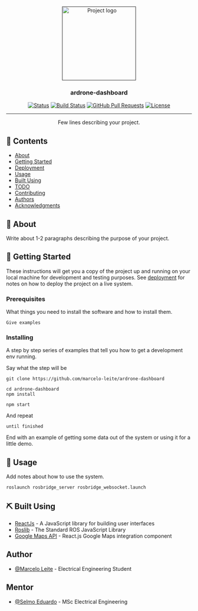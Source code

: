 <p align="center">
  <a href="" rel="noopener">
 <img width=200px height=200px src="https://i.imgur.com/6wj0hh6.jpg" alt="Project logo"></a>
</p>

<h3 align="center">ardrone-dashboard</h3>

<div align="center">

[![Status](https://img.shields.io/badge/status-active-success.svg)]()
[![Build Status](https://app.travis-ci.com/marcelo-leite/ardrone-dashboard.svg?token=MzKzb3TCrpF4775Gq1xV&branch=master)](https://app.travis-ci.com/marcelo-leite/ardrone-dashboard)
[![GitHub Pull Requests](https://img.shields.io/github/issues-pr/kylelobo/The-Documentation-Compendium.svg)](https://github.com/kylelobo/The-Documentation-Compendium/pulls)
[![License](https://img.shields.io/badge/license-MIT-blue.svg)](/LICENSE)

</div>

---

<p align="center"> Few lines describing your project.
    <br> 
</p>

## 📝 Contents

- [About](#about)
- [Getting Started](#getting_started)
- [Deployment](#deployment)
- [Usage](#usage)
- [Built Using](#built_using)
- [TODO](../TODO.md)
- [Contributing](../CONTRIBUTING.md)
- [Authors](#authors)
- [Acknowledgments](#acknowledgement)

## 🧐 About <a name = "about"></a>

Write about 1-2 paragraphs describing the purpose of your project.

## 🏁 Getting Started <a name = "getting_started"></a>

These instructions will get you a copy of the project up and running on your local machine for development and testing purposes. See [deployment](#deployment) for notes on how to deploy the project on a live system.

### Prerequisites

What things you need to install the software and how to install them.

```
Give examples
```

### Installing

A step by step series of examples that tell you how to get a development env running.

Say what the step will be
```
git clone https://github.com/marcelo-leite/ardrone-dashboard
```
```
cd ardrone-dashboard
npm install
```
```
npm start
```
And repeat

```
until finished
```

End with an example of getting some data out of the system or using it for a little demo.

## 🎈 Usage <a name="usage"></a>

Add notes about how to use the system.

```
roslaunch rosbridge_server rosbridge_websocket.launch 
```

## ⛏️ Built Using <a name = "built_using"></a>
- [ReactJs](https://reactjs.org/) - A JavaScript library for building user interfaces
- [Roslib](http://wiki.ros.org/roslibjs) - The Standard ROS JavaScript Library
- [Google Maps API](https://github.com/tomchentw/react-google-maps) -  React.js Google Maps integration component 

## Author <a name = "author"></a>

- [@Marcelo Leite](https://github.com/marcelo-leite) - Electrical Engineering Student

## Mentor <a name = "mentor"></a>
- [@Selmo Eduardo](https://github.com/selmoeduardo) - MSc Electrical Engineering

